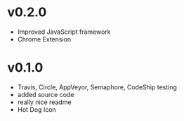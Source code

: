 # v0.2.0

* Improved JavaScript framework
* Chrome Extension

# v0.1.0

* Travis, Circle, AppVeyor, Semaphore, CodeShip testing
* added source code
* really nice readme
* Hot Dog Icon
